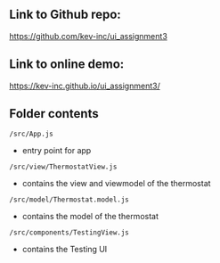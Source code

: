 ## Link to Github repo: 
https://github.com/kev-inc/ui_assignment3

## Link to online demo:
https://kev-inc.github.io/ui_assignment3/

## Folder contents
`/src/App.js`
- entry point for app

`/src/view/ThermostatView.js`
- contains the view and viewmodel of the thermostat

`/src/model/Thermostat.model.js`
- contains the model of the thermostat

`/src/components/TestingView.js`
- contains the Testing UI
